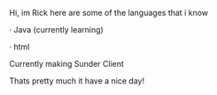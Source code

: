 Hi, im Rick here are some of the languages that i know

· Java (currently learning)

· html 

Currently making Sunder Client

Thats pretty much it have a nice day!
